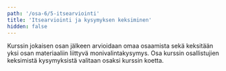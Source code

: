 ```yaml
---
path: '/osa-6/5-itsearviointi'
title: 'Itsearviointi ja kysymyksen keksiminen'
hidden: false
---
```


Kurssin jokaisen osan jälkeen arvioidaan omaa osaamista sekä keksitään yksi osan materiaaliin liittyvä monivalintakysymys. Osa kurssin osallistujien keksimistä kysymyksistä valitaan osaksi kurssin koetta.

<ab-study id="self_evaluation_k19_tikape">

<only-for-ab-group group=1>

<quiznator id="5c6a694f14524713f95a472f"></quiznator>

</only-for-ab-group>

<only-for-ab-group group=2>

<quiznator id="5c6a6a283972a9147410637e"></quiznator>

</only-for-ab-group>

<only-for-ab-group group=3>

<quiznator id="5c6a694f14524713f95a472f"></quiznator>

<quiznator id="5c6a6a283972a9147410637e"></quiznator>

</only-for-ab-group>

</ab-study>


<quiznator id="5c6a6a54c41ed4148d96e7e5"></quiznator>
